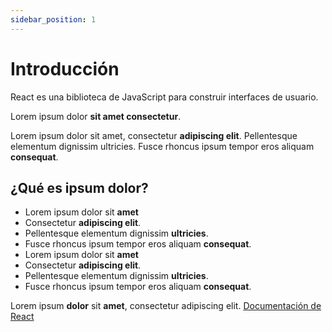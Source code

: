 ```yaml
---
sidebar_position: 1
---
```


# Introducción

React es una biblioteca de JavaScript para construir interfaces de usuario.

Lorem ipsum dolor **sit amet consectetur**.

Lorem ipsum dolor sit amet, consectetur **adipiscing elit**. Pellentesque elementum dignissim ultricies. Fusce rhoncus ipsum tempor eros aliquam **consequat**.

## ¿Qué es ipsum dolor?

-   Lorem ipsum dolor sit **amet**
-   Consectetur **adipiscing elit**.
-   Pellentesque elementum dignissim **ultricies**.
-   Fusce rhoncus ipsum tempor eros aliquam **consequat**.
-   Lorem ipsum dolor sit **amet**
-   Consectetur **adipiscing elit**.
-   Pellentesque elementum dignissim **ultricies**.
-   Fusce rhoncus ipsum tempor eros aliquam **consequat**.

Lorem ipsum **dolor** sit **amet**, consectetur adipiscing elit. [Documentación de React](https://react.dev/learn)
